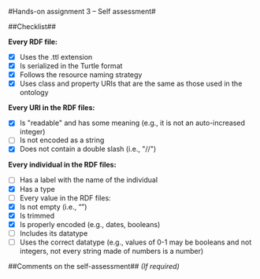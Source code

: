 #Hands-on assignment 3 – Self assessment#

##Checklist##

**Every RDF file:**

- [x] Uses the .ttl extension
- [x] Is serialized in the Turtle format
- [x] Follows the resource naming strategy
- [x] Uses class and property URIs that are the same as those used in the ontology

**Every URI in the RDF files:**

- [x] Is "readable" and has some meaning (e.g., it is not an auto-increased integer) 
- [ ] Is not encoded as a string
- [x] Does not contain a double slash (i.e., "//")

**Every individual in the RDF files:**

- [ ] Has a label with the name of the individual
- [x] Has a type
- [ ] Every value in the RDF files:
- [x] Is not empty (i.e., “”)
- [x] Is trimmed
- [x] Is properly encoded (e.g., dates, booleans)
- [ ] Includes its datatype
- [ ] Uses the correct datatype (e.g., values of 0-1 may be booleans and not integers, not every string made of numbers is a number) 

##Comments on the self-assessment##
_(If required)_
